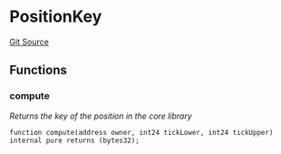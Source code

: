 # PositionKey
[Git Source](https://github.com/KYRDTeam/ilo-contracts/blob/efdd1e09c11736c5cee1dacbdd6c598f078eeaec/src/libraries/PositionKey.sol)


## Functions
### compute

*Returns the key of the position in the core library*


```solidity
function compute(address owner, int24 tickLower, int24 tickUpper) internal pure returns (bytes32);
```

